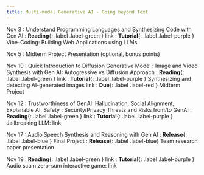 ```yaml
---
title: Multi-modal Generative AI - Going beyond Text
---
```


Nov 3
: Understand Programming Languages and Synthesizing Code with Gen AI
: **Reading**{: .label .label-green } link
: **Tutorial**{: .label .label-purple } Vibe-Coding: Building Web Applications using LLMs

Nov 5
: Midterm Project Presentation (optional, bonus points)

Nov 10
: Quick Introduction to Diffusion Generative Model
: Image and Video Synthesis with Gen AI: Autogressive vs Diffusion Approach
: **Reading**{: .label .label-green } link
: **Tutorial**{: .label .label-purple } Synthesizing and detecting AI-generated images link
: **Due**{: .label .label-red } Midterm Project

Nov 12
: Trustworthiness of GenAI: Hallucination, Social Alignment, Explanable AI, Safety
: Security/Privacy Threats and Risks from/to GenAI
: **Reading**{: .label .label-green } link
: **Tutorial**{: .label .label-purple } Jailbreaking LLM: link

Nov 17
: Audio Speech Synthesis and Reasoning with Gen AI
: **Release**{: .label .label-blue } Final Project
: **Release**{: .label .label-blue} Team research paper presentation

Nov 19
: **Reading**{: .label .label-green } link
: **Tutorial**{: .label .label-purple } Audio scam zero-sum interactive game: link